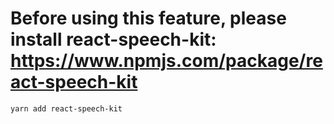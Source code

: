 # Before using this feature, please install react-speech-kit: https://www.npmjs.com/package/react-speech-kit
```
yarn add react-speech-kit
```
